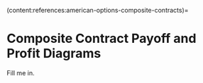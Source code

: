 (content:references:american-options-composite-contracts)=
# Composite Contract Payoff and Profit Diagrams
Fill me in.